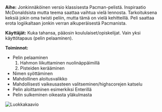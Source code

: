 **Aihe:** Jonkinnäköinen versio klassisesta Pacman-pelistä. Inspiraatio McDonaldsista mutta teema saattaa vaihtua vielä lennosta. Tarkoituksena keksiä jokin oma twisti peliin, mutta tämä on vielä kehitteillä. Peli saattaa erota logiikaltaan jonkin verran alkuperäisestä Pacmanista.

**Käyttäjät:** Kuka tahansa, pääosin koululaiset/opiskelijat. Vain yksi käyttötapaus (pelin pelaaminen).

**Toiminnot:** 
  * Pelin pelaaminen
      1. Hahmon liikuttaminen nuolinäppäimillä
      2. Pisteiden kerääminen
  * Nimen syöttäminen
  * Mahdollinen aloitusvalikko
  * Mahdollisesti vaikeusasteen valitseminen/highscorejen katselu
  * Pelin aloittaminen esimerkiksi Enterillä
  * Pelin sulkeminen oikeasta yläkulmasta





[id]: https://github.com/jiial/mcman/blob/master/dokumentaatio/luokkakaavio.png
![Luokkakaavio][id]

